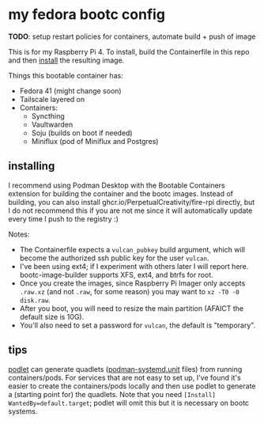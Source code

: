 # my fedora bootc config

**TODO**: setup restart policies for containers, automate build + push of image

This is for my Raspberry Pi 4. To install, build the Containerfile in this repo and then [install](#installing) the resulting image. 

Things this bootable container has:
- Fedora 41 (might change soon)
- Tailscale layered on
- Containers:
  - Syncthing
  - Vaultwarden
  - Soju (builds on boot if needed)
  - Miniflux (pod of Miniflux and Postgres)

## installing

I recommend using Podman Desktop with the Bootable Containers extension for building the container and the bootc images. Instead of building, you can also install ghcr.io/PerpetualCreativity/fire-rpi directly, but I do not recommend this if you are not me since it will automatically update every time I push to the registry :)

Notes:
- The Containerfile expects a `vulcan_pubkey` build argument, which will become the authorized ssh public key for the user `vulcan`.
- I've been using ext4; if I experiment with others later I will report here. bootc-image-builder supports XFS, ext4, and btrfs for root.
- Once you create the images, since Raspberry Pi Imager only accepts `.raw.xz` (and not `.raw`, for some reason) you may want to `xz -T0 -0 disk.raw`.
- After you boot, you will need to resize the main partition (AFAICT the default size is 10G).
- You'll also need to set a password for `vulcan`, the default is "temporary".

## tips

[podlet](https://github.com/containers/podlet) can generate quadlets ([podman-systemd.unit](https://docs.podman.io/en/latest/markdown/podman-systemd.unit.5.html) files) from running containers/pods.
For services that are not easy to set up, I've found it's easier to create the containers/pods locally and then use podlet to generate a (starting point for) the quadlets. Note that you need `[Install] WantedBy=default.target`; podlet will omit this but it is necessary on bootc systems.

